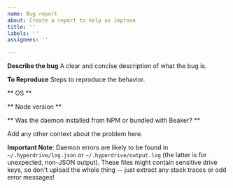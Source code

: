 ```yaml
---
name: Bug report
about: Create a report to help us improve
title: ''
labels: ''
assignees: ''

---
```


**Describe the bug**
A clear and concise description of what the bug is.

**To Reproduce**
Steps to reproduce the behavior.

** OS **

** Node version **

** Was the daemon installed from NPM or bundled with Beaker? **

Add any other context about the problem here.

__Important Note__: Daemon errors are likely to be found in `~/.hyperdrive/log.json` or `~/.hyperdrive/output.log` (the latter is for unexpected, non-JSON output). These files might contain sensitive drive keys, so don't upload the whole thing -- just extract any stack traces or odd error messages!

